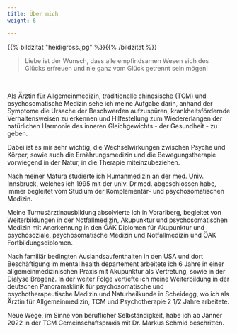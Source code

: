 ```yaml
---
title: Über mich
weight: 6

---
```

{{% bildzitat "heidigross.jpg" %}}{{% /bildzitat %}}

<blockquote>Liebe ist der Wunsch, dass alle
empfindsamen Wesen sich des Glücks erfreuen und nie ganz vom
Glück getrennt sein mögen!</blockquote>
<br>  

Als Ärztin für Allgemeinmedizin, traditionelle chinesische (TCM) und
psychosomatische Medizin sehe ich meine Aufgabe darin, anhand der
Symptome die Ursache der Beschwerden aufzuspüren,
krankheitsfördernde Verhaltensweisen zu erkennen und Hilfestellung
zum Wiedererlangen der natürlichen Harmonie des inneren
Gleichgewichts - der Gesundheit - zu geben.  
  
Dabei ist es mir sehr wichtig, die Wechselwirkungen zwischen Psyche
und Körper, sowie auch die Ernährungsmedizin und die
Bewegungstherapie vorwiegend in der Natur, in die Therapie
miteinzubeziehen.  
  
Nach meiner Matura studierte ich Humanmedizin an der med. Univ. Innsbruck, 
welches ich 1995 mit der univ. Dr.med. abgeschlossen habe, immer begleitet 
vom Studium der Komplementär- und psychosomatischen Medizin.  
  
Meine Turnusärztinausbildung absolvierte ich in Vorarlberg, begleitet
von Weiterbildungen in der Notfallmedizin, Akupunktur und
psychosomatischen Medizin mit Anerkennung in den ÖÄK Diplomen
für Akupunktur und psychosoziale, psychosomatische Medizin und
Notfallmedizin und ÖAK Fortbildungsdiplomen.  
  
Nach familiär bedingten Auslandsaufenthalten in den USA und dort
Beschäftigung im mental health departement arbeitete ich 6 Jahre in
einer allgemeinmedizinischen Praxis mit Akupunktur als Vertretung,
sowie in der Dialyse Bregenz. In der weiter Folge vertiefte ich meine
Weiterbildung in der deutschen Panoramaklinik für
psychosomatische und psychotherapeutische Medizin und
Naturheilkunde in Scheidegg, wo ich als Ärztin für Allgemeinmedizin,
TCM und Psychotherapie 2 1/2 Jahre arbeitete.  
  
Neue Wege, im Sinne von beruflicher Selbständigkeit, habe ich ab
Jänner 2022 in der TCM Gemeinschaftspraxis mit Dr. Markus Schmid
beschritten.  

